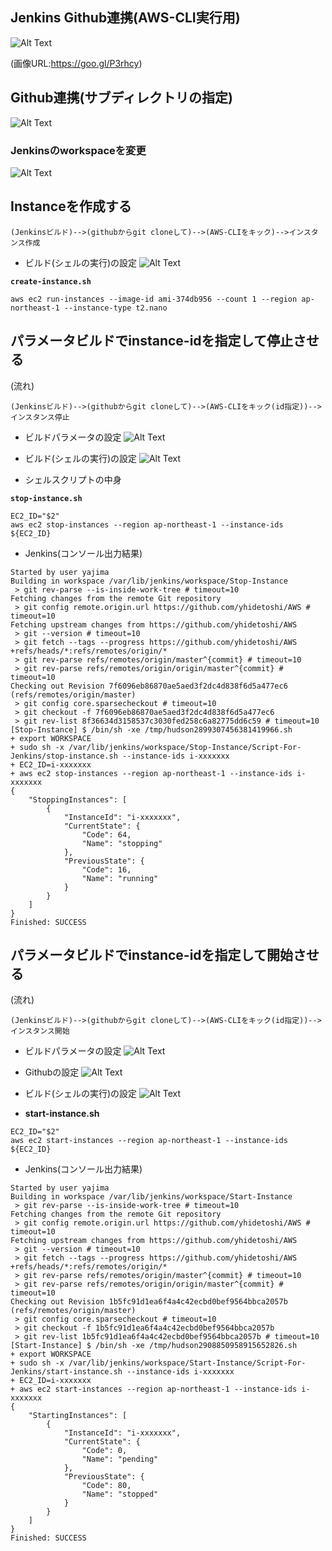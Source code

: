 ## Jenkins Github連携(AWS-CLI実行用)

![Alt Text](https://github.com/yhidetoshi/Pictures/raw/master/aws/github-jenkins-icon.png)

(画像URL:https://goo.gl/P3rhcy)

## Github連携(サブディレクトリの指定)

![Alt Text](https://github.com/yhidetoshi/Pictures/raw/master/aws/Jenkins-Github-config-pic.png)

### Jenkinsのworkspaceを変更

![Alt Text](https://github.com/yhidetoshi/Pictures/raw/master/aws/Jenkins-change-workspace.png)



## Instanceを作成する
```
(Jenkinsビルド)-->(githubからgit cloneして)-->(AWS-CLIをキック)-->インスタンス作成
```
- ビルド(シェルの実行)の設定
![Alt Text](https://github.com/yhidetoshi/Pictures/raw/master/aws/Jenkins-change-workspace.png)

**`create-instance.sh`**
```
aws ec2 run-instances --image-id ami-374db956 --count 1 --region ap-northeast-1 --instance-type t2.nano
```


## パラメータビルドでinstance-idを指定して停止させる
(流れ)
```
(Jenkinsビルド)-->(githubからgit cloneして)-->(AWS-CLIをキック(id指定))-->インスタンス停止
```
- ビルドパラメータの設定
![Alt Text](https://github.com/yhidetoshi/Pictures/raw/master/aws/aws-jenkins-buildparameter.png)

- ビルド(シェルの実行)の設定
![Alt Text](https://github.com/yhidetoshi/Pictures/raw/master/aws/aws-jenkins-stop-build.png)

- シェルスクリプトの中身

**`stop-instance.sh`**
```
EC2_ID="$2"
aws ec2 stop-instances --region ap-northeast-1 --instance-ids ${EC2_ID}
```

- Jenkins(コンソール出力結果)
```
Started by user yajima
Building in workspace /var/lib/jenkins/workspace/Stop-Instance
 > git rev-parse --is-inside-work-tree # timeout=10
Fetching changes from the remote Git repository
 > git config remote.origin.url https://github.com/yhidetoshi/AWS # timeout=10
Fetching upstream changes from https://github.com/yhidetoshi/AWS
 > git --version # timeout=10
 > git fetch --tags --progress https://github.com/yhidetoshi/AWS +refs/heads/*:refs/remotes/origin/*
 > git rev-parse refs/remotes/origin/master^{commit} # timeout=10
 > git rev-parse refs/remotes/origin/origin/master^{commit} # timeout=10
Checking out Revision 7f6096eb86870ae5aed3f2dc4d838f6d5a477ec6 (refs/remotes/origin/master)
 > git config core.sparsecheckout # timeout=10
 > git checkout -f 7f6096eb86870ae5aed3f2dc4d838f6d5a477ec6
 > git rev-list 8f36634d3158537c3030fed258c6a82775dd6c59 # timeout=10
[Stop-Instance] $ /bin/sh -xe /tmp/hudson2899307456381419966.sh
+ export WORKSPACE
+ sudo sh -x /var/lib/jenkins/workspace/Stop-Instance/Script-For-Jenkins/stop-instance.sh --instance-ids i-xxxxxxx
+ EC2_ID=i-xxxxxxx
+ aws ec2 stop-instances --region ap-northeast-1 --instance-ids i-xxxxxxx
{
    "StoppingInstances": [
        {
            "InstanceId": "i-xxxxxxx",
            "CurrentState": {
                "Code": 64,
                "Name": "stopping"
            },
            "PreviousState": {
                "Code": 16,
                "Name": "running"
            }
        }
    ]
}
Finished: SUCCESS
```

## パラメータビルドでinstance-idを指定して開始させる

(流れ)
```
(Jenkinsビルド)-->(githubからgit cloneして)-->(AWS-CLIをキック(id指定))-->インスタンス開始
```

- ビルドパラメータの設定
![Alt Text](https://github.com/yhidetoshi/Pictures/raw/master/aws/aws-jenkins-buildparameter.png)

- Githubの設定
![Alt Text](https://github.com/yhidetoshi/Pictures/raw/master/aws/jenkins-start-cli.png)

- ビルド(シェルの実行)の設定
![Alt Text](https://github.com/yhidetoshi/Pictures/raw/master/aws/jenkins-start-build.png)

- **start-instance.sh**

```
EC2_ID="$2"
aws ec2 start-instances --region ap-northeast-1 --instance-ids ${EC2_ID}
```


- Jenkins(コンソール出力結果)
```
Started by user yajima
Building in workspace /var/lib/jenkins/workspace/Start-Instance
 > git rev-parse --is-inside-work-tree # timeout=10
Fetching changes from the remote Git repository
 > git config remote.origin.url https://github.com/yhidetoshi/AWS # timeout=10
Fetching upstream changes from https://github.com/yhidetoshi/AWS
 > git --version # timeout=10
 > git fetch --tags --progress https://github.com/yhidetoshi/AWS +refs/heads/*:refs/remotes/origin/*
 > git rev-parse refs/remotes/origin/master^{commit} # timeout=10
 > git rev-parse refs/remotes/origin/origin/master^{commit} # timeout=10
Checking out Revision 1b5fc91d1ea6f4a4c42ecbd0bef9564bbca2057b (refs/remotes/origin/master)
 > git config core.sparsecheckout # timeout=10
 > git checkout -f 1b5fc91d1ea6f4a4c42ecbd0bef9564bbca2057b
 > git rev-list 1b5fc91d1ea6f4a4c42ecbd0bef9564bbca2057b # timeout=10
[Start-Instance] $ /bin/sh -xe /tmp/hudson2908850958915652826.sh
+ export WORKSPACE
+ sudo sh -x /var/lib/jenkins/workspace/Start-Instance/Script-For-Jenkins/start-instance.sh --instance-ids i-xxxxxxx
+ EC2_ID=i-xxxxxxx
+ aws ec2 start-instances --region ap-northeast-1 --instance-ids i-xxxxxxx
{
    "StartingInstances": [
        {
            "InstanceId": "i-xxxxxxx",
            "CurrentState": {
                "Code": 0,
                "Name": "pending"
            },
            "PreviousState": {
                "Code": 80,
                "Name": "stopped"
            }
        }
    ]
}
Finished: SUCCESS
```


